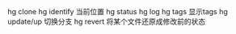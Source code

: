 hg clone
hg identify 当前位置
hg status
hg log
hg tags 显示tags
hg update/up 切换分支
hg revert 将某个文件还原成修改前的状态
